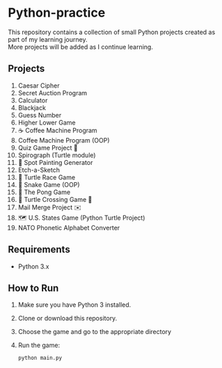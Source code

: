 # Python-practice
This repository contains a collection of small Python projects created as part of my learning journey.  
More projects will be added as I continue learning.

## Projects
1. Caesar Cipher
2. Secret Auction Program
3. Calculator 
4. Blackjack 
5. Guess Number
6. Higher Lower Game
7. ☕ Coffee Machine Program
8. Coffee Machine Program (OOP)
9. Quiz Game Project 🧠
10. Spirograph (Turtle module)
11. 🎨 Spot Painting Generator
12. Etch-a-Sketch
13. 🐢 Turtle Race Game
14. 🐍 Snake Game (OOP)
15. 🏓 The Pong Game
16. 🐢 Turtle Crossing Game 🚗
17. Mail Merge Project ✉️
18. 🗺️ U.S. States Game (Python Turtle Project)
19. NATO Phonetic Alphabet Converter

## Requirements

- Python 3.x

## How to Run

1. Make sure you have Python 3 installed.
2. Clone or download this repository.
3. Choose the game and go to the appropriate directory
4. Run the game:

   ```bash
   python main.py
   ```
